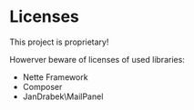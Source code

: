Licenses
========

This project is proprietary!

Howerver beware of licenses of used libraries:
 - Nette Framework
 - Composer
 - JanDrabek\MailPanel